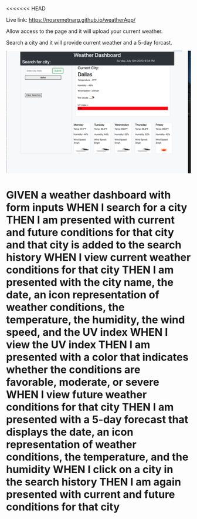 <<<<<<< HEAD

Live link:
https://nosremetnarg.github.io/weatherApp/

Allow access to the page and it will upload your current weather.

Search a city and it will provide current weather and a 5-day forcast.

![](assets/Screen%20Shot%202020-07-12%20at%209.34.57%20PM.png)

GIVEN a weather dashboard with form inputs
WHEN I search for a city
THEN I am presented with current and future conditions for that city and that city is added to the search history
WHEN I view current weather conditions for that city
THEN I am presented with the city name, the date, an icon representation of weather conditions, the temperature, the humidity, the wind speed, and the UV index
WHEN I view the UV index
THEN I am presented with a color that indicates whether the conditions are favorable, moderate, or severe
WHEN I view future weather conditions for that city
THEN I am presented with a 5-day forecast that displays the date, an icon representation of weather conditions, the temperature, and the humidity
WHEN I click on a city in the search history
THEN I am again presented with current and future conditions for that city
=======


